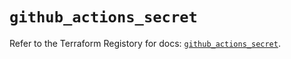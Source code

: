 # `github_actions_secret`

Refer to the Terraform Registory for docs: [`github_actions_secret`](https://registry.terraform.io/providers/integrations/github/5.41.0/docs/resources/actions_secret).
